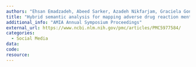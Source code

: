 ```yaml
---
authors: "Ehsan Emadzadeh, Abeed Sarker, Azadeh Nikfarjam, Graciela Gonzalez"
title: "Hybrid semantic analysis for mapping adverse drug reaction mentions in tweets to medical terminology"
additional_info: "AMIA Annual Symposium Proceedings"
external_url: https://www.ncbi.nlm.nih.gov/pmc/articles/PMC5977584/ 
categories: 
  - Social Media
data:
code:
resource:
---
```

